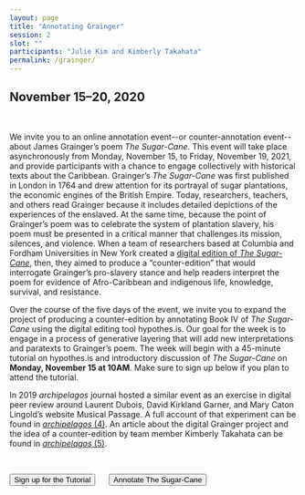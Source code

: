 ```yaml
---
layout: page
title: "Annotating Grainger"
session: 2
slot: ""
participants: "Julie Kim and Kimberly Takahata"
permalink: /grainger/
---
```


  <h2 class="notice">
    November 15–20, 2020
  </h2>

<br>

We invite you to an online annotation event--or counter-annotation event--about James Grainger’s poem _The Sugar-Cane_. This event will take place asynchronously from Monday, November 15, to Friday, November 19, 2021, and provide participants with a chance to engage collectively with historical texts about the Caribbean. Grainger’s _The Sugar-Cane_ was first published in London in 1764 and drew attention for its portrayal of sugar plantations, the economic engines of the British Empire. Today, researchers, teachers, and others read Grainger because it includes detailed depictions of the experiences of the enslaved. At the same time, because the point of Grainger’s poem was to celebrate the system of plantation slavery, his poem must be presented in a critical manner that challenges its mission, silences, and violence. When a team of researchers based at Columbia and Fordham Universities in New York created a [digital edition of _The Sugar-Cane_](https://digital-grainger.github.io/grainger/), then, they aimed to produce a “counter-edition” that would interrogate Grainger’s pro-slavery stance and help readers interpret the poem for evidence of Afro-Caribbean and indigenous life, knowledge, survival, and resistance.

Over the course of the five days of the event, we invite you to expand the project of producing a counter-edition by annotating Book IV of _The Sugar-Cane_ using the digital editing tool hypothes.is. Our goal for the week is to engage in a process of generative layering that will add new interpretations and paratexts to Grainger’s poem. The week will begin with a 45-minute tutorial on hypothes.is and introductory discussion of _The Sugar-Cane_ on **Monday, November 15 at 10AM**. Make sure to sign up below if you plan to attend the tutorial.

In 2019 _archipelagos_ journal hosted a similar event as an exercise in digital peer review around Laurent Dubois, David Kirkland Garner, and Mary Caton Lingold’s website Musical Passage. A full account of that experiment can be found in [_archipelagos_ (4)](http://archipelagosjournal.org/issue03/dubois-garner-lingold.html). An article about the digital Grainger project and the idea of a counter-edition by team member Kimberly Takahata can be found in [_archipelagos_ (5)](http://archipelagosjournal.org/issue04/takahata-counter.html).

<br>

<p class="aligncenter"><a href="https://www.eventbrite.com/e/annotating-grainger-hypothesis-tutorial-tickets-205670454867" target="_blank"><button style="margin-right: 20px">Sign up for the Tutorial</button></a>   <a href="https://via.hypothes.is/https://digital-grainger.github.io/grainger/texts/full-text.html#book-iv" target="_blank"><button>Annotate The Sugar-Cane</button></a></p>

<br>
